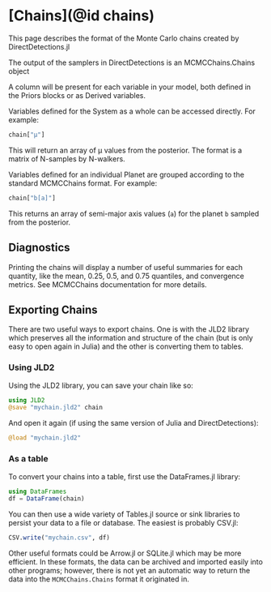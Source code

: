# [Chains](@id chains)

This page describes the format of the Monte Carlo chains created by DirectDetections.jl


The output of the samplers in DirectDetections is an MCMCChains.Chains object

A column will be present for each variable in your model, both defined in the Priors blocks or as Derived variables. 

Variables defined for the System as a whole can be accessed directly. For example:
```julia
chain["μ"]
```
This will return an array of μ values from the posterior. The format is a matrix of N-samples by N-walkers.

Variables defined for an individual Planet are grouped according to the standard MCMCChains format. For example:
```julia
chain["b[a]"]
```
This returns an array of semi-major axis values (`a`) for the planet `b` sampled from the posterior.

## Diagnostics
Printing the chains will display a number of useful summaries for each quantity, like the mean, 0.25, 0.5, and 0.75 quantiles, and convergence metrics. See MCMCChains documentation for more details.

## Exporting Chains
There are two useful ways to export chains. One is with the JLD2 library which preserves all the information and structure of the chain (but is only easy to open again in Julia) and the other is converting them to tables.

### Using JLD2
Using the JLD2 library, you can save your chain like so:
```julia
using JLD2
@save "mychain.jld2" chain
```
And open it again (if using the same version of Julia and DirectDetections):
```julia
@load "mychain.jld2"
```

### As a table
To convert your chains into a table, first use the DataFrames.jl library:
```julia
using DataFrames
df = DataFrame(chain)
```

You can then use a wide variety of Tables.jl source or sink libraries to persist your data to a file or database. The easiest is probably CSV.jl:

```julia
CSV.write("mychain.csv", df)
```

Other useful formats could be Arrow.jl or SQLite.jl which may be more efficient.
In these formats, the data can be archived and imported easily into other programs; however, there is not yet an automatic way to return the data into the `MCMCChains.Chains` format it originated in.